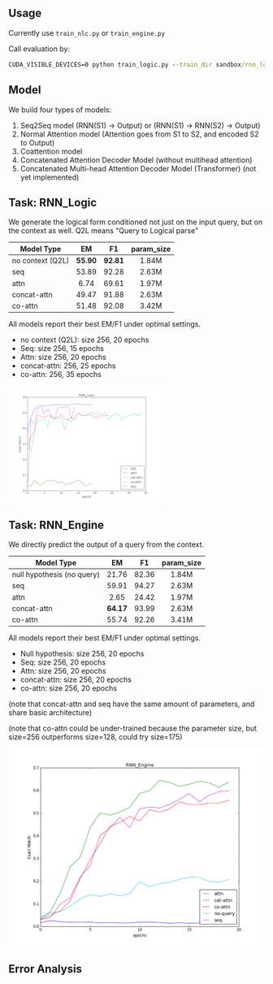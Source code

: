 ## Usage

Currently use `train_nlc.py` or `train_engine.py`

Call evaluation by:

```cmd
CUDA_VISIBLE_DEVICES=0 python train_logic.py --train_dir sandbox/rnn_logic_seq_256_d15 --size 256 --dev True --best_epoch 13 --restore_checkpoint sandbox/rnn_logic_seq_256_d15/best.ckpt-13
```

## Model

We build four types of models:
1. Seq2Seq model (RNN(S1) -> Output) or (RNN(S1) -> RNN(S2) -> Output)
2. Normal Attention model (Attention goes from S1 to S2, and encoded S2 to Output)
3. Coattention model
4. Concatenated Attention Decoder Model (without multihead attention)
5. Concatenated Multi-head Attention Decoder Model (Transformer) (not yet implemented)

## Task: RNN_Logic

We generate the logical form conditioned not just on the input query, but on
the context as well. Q2L means "Query to Logical parse"

| Model Type    | EM            | F1    | param_size |
| ------------- |:-------------:| :-----:| :-----: |
| no context (Q2L) | **55.90**   |  **92.81**  | 1.84M |
| seq      |   53.89    |  92.28   | 2.63M |
| attn     |   6.74    |  69.61   | 1.97M  |
| concat-attn  |   49.47    |   91.88    | 2.63M |
| co-attn      |   51.48    |  92.08   | 3.42M |

All models report their best EM/F1 under optimal settings.

- no context (Q2L): size 256, 20 epochs
- Seq: size 256, 15 epochs
- Attn: size 256, 20 epochs
- concat-attn: 256, 25 epochs
- co-attn: 256, 35 epochs

![alt text](https://github.com/windweller/Sempar/raw/master/rnn_logic.png "RNN Logic EM validation plot")


## Task: RNN_Engine

We directly predict the output of a query from the context.


| Model Type    | EM            | F1    | param_size |
| ------------- |:-------------:| :-----:| :-----: |
| null hypothesis (no query) | 21.76   |  82.36  | 1.84M |
| seq      |   59.91    |  94.27   | 2.63M |
| attn     |   2.65    |  24.42   | 1.97M |
| concat-attn  |   **64.17**    |  93.99  | 2.63M |
| co-attn      |   55.74    |  92.26   | 3.41M |

All models report their best EM/F1 under optimal settings.

- Null hypothesis: size 256, 20 epochs
- Seq: size 256, 20 epochs
- Attn: size 256, 20 epochs
- concat-attn: size 256, 20 epochs
- co-attn: size 256, 20 epochs

(note that concat-attn and seq have the same amount of parameters, and share basic architecture)

(note that co-attn could be under-trained because the parameter size, but size=256 outperforms size=128,
could try size=175)

![alt text](https://github.com/windweller/Sempar/raw/master/rnn_engine.png "RNN Engine EM validation plot")

## Error Analysis

